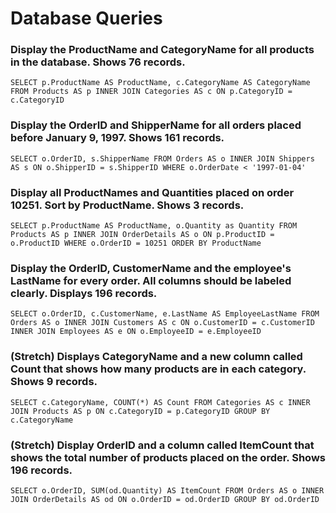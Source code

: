 # Database Queries

### Display the ProductName and CategoryName for all products in the database. Shows 76 records.

```
SELECT p.ProductName AS ProductName, c.CategoryName AS CategoryName FROM Products AS p INNER JOIN Categories AS c ON p.CategoryID = c.CategoryID
```

### Display the OrderID and ShipperName for all orders placed before January 9, 1997. Shows 161 records.

```
SELECT o.OrderID, s.ShipperName FROM Orders AS o INNER JOIN Shippers AS s ON o.ShipperID = s.ShipperID WHERE o.OrderDate < '1997-01-04'
```

### Display all ProductNames and Quantities placed on order 10251. Sort by ProductName. Shows 3 records.

```
SELECT p.ProductName AS ProductName, o.Quantity as Quantity FROM Products AS p INNER JOIN OrderDetails AS o ON p.ProductID = o.ProductID WHERE o.OrderID = 10251 ORDER BY ProductName
```

### Display the OrderID, CustomerName and the employee's LastName for every order. All columns should be labeled clearly. Displays 196 records.

```
SELECT o.OrderID, c.CustomerName, e.LastName AS EmployeeLastName FROM Orders AS o INNER JOIN Customers AS c ON o.CustomerID = c.CustomerID INNER JOIN Employees AS e ON o.EmployeeID = e.EmployeeID
```

### (Stretch) Displays CategoryName and a new column called Count that shows how many products are in each category. Shows 9 records.

```
SELECT c.CategoryName, COUNT(*) AS Count FROM Categories AS c INNER JOIN Products AS p ON c.CategoryID = p.CategoryID GROUP BY c.CategoryName
```

### (Stretch) Display OrderID and a column called ItemCount that shows the total number of products placed on the order. Shows 196 records.

```
SELECT o.OrderID, SUM(od.Quantity) AS ItemCount FROM Orders AS o INNER JOIN OrderDetails AS od ON o.OrderID = od.OrderID GROUP BY od.OrderID
```
